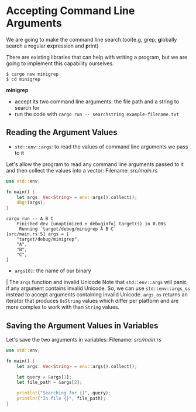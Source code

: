 # Accepting Command Line Arguments
We are going to make the command line search tool(e.g, grep; **g**lobally search a **r**egular **e**xpression and **p**rint)

There are existing libraries that can help with writing a program, but we are going to implement this capability ourselves.


```shell
$ cargo new minigrep
$ cd minigrep
```

**minigrep**
- accept its two command line arguments: the file path and a string to search for
- run the code with `cargo run -- searchstring example-filename.txt`

## Reading the Argument Values
- `std::env::args`: to read the values of command line arguments we pass to it

Let's allow the program to read any command line arguments passed to it and then collect the values into a vector:
Filename: *src/main.rs*
```rust
use std::env;

fn main() {
    let args: Vec<String> = env::args().collect();
    dbg!(args);
}
```

```shell
cargo run -- A B C
    Finished dev [unoptimized + debuginfo] target(s) in 0.00s
     Running `target/debug/minigrep A B C`
[src/main.rs:5] args = [
    "target/debug/minigrep",
    "A",
    "B",
    "C",
]
```
- `args[0]`: the name of our binary

| The `args` function and invalid Unicode
Note that `std::env::args` will panic if any argument contains invalid Unicode.
So, we can use `std::env::args_os` instead to accept arguments containing invalid Unicode.
`args_os` returns an iterator that produces `OsString` values which differ per platform and are more complex to work with than `String` values.

## Saving the Argument Values in Variables
Let's save the two arguments in variables:
Filename: *src/main.rs*
```rust
use std::env;

fn main() {
    let args: Vec<String> = env::args().collect();

    let query = &args[1];
    let file_path = &args[2];

    println!("Searching for {}", query);
    println!("In file {}", file_path);
}
```


